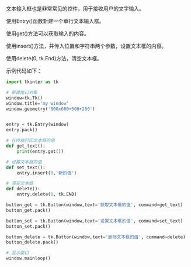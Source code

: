文本输入框也是非常常见的控件，用于接收用户的文字输入。

使用Entry()函数新建一个单行文本输入框。

使用get()方法可以获取输入的内容。

使用insert()方法，并传入位置和字符串两个参数，设置文本框的内容。

使用delete(0, tk.End)方法，清空文本框。

示例代码如下：

```python 
import tkinter as tk

# 新建窗口对象
window=tk.Tk()
window.title='my window'
window.geometry('800x600+500+200')


entry = tk.Entry(window)
entry.pack()

# 在终端打印文本框的值
def get_text():
	print(entry.get())

# 设置文本框的值
def set_text():
    entry.insert(0,'新的值')

# 清空文本框
def delete():
    entry.delete(0, tk.END)

button_get = tk.Button(window,text='获取文本框的值', command=get_text)
button_get.pack()

button_set = tk.Button(window,text='设置文本框的值', command=set_text)
button_set.pack()

button_delete = tk.Button(window,text='删除文本框的值', command=delete)
button_delete.pack()

# 显示窗口
window.mainloop()
```